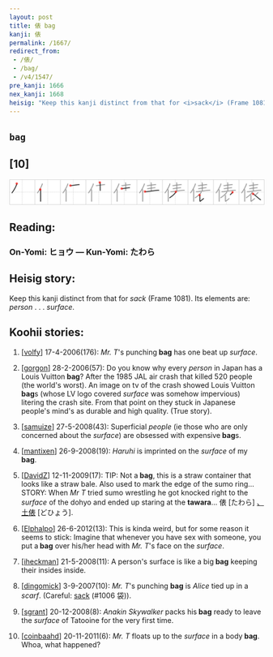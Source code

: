 ```yaml
---
layout: post
title: 俵 bag
kanji: 俵
permalink: /1667/
redirect_from:
 - /俵/
 - /bag/
 - /v4/1547/
pre_kanji: 1666
nex_kanji: 1668
heisig: "Keep this kanji distinct from that for <i>sack</i> (Frame 1081). Its elements are: <i>person</i> . . . <i>surface</i>."
---
```


## `bag`

## [10]

<div class="stroke"><img src="../images/E4BFB5.png" /></div>

## Reading:

### On-Yomi: ヒョウ &mdash; Kun-Yomi: たわら

## Heisig story:

Keep this kanji distinct from that for <i>sack</i> (Frame 1081). Its elements are: <i>person</i> . . . <i>surface</i>.

## Koohii stories:

1) [<a href="http://kanji.koohii.com/profile/volfy">volfy</a>] 17-4-2006(176): <em>Mr. T</em>&#039;s punching<strong> bag</strong> has one beat up <em>surface</em>.

2) [<a href="http://kanji.koohii.com/profile/gorgon">gorgon</a>] 28-2-2006(57): Do you know why every <em>person</em> in Japan has a Louis Vuitton<strong> bag</strong>? After the 1985 JAL air crash that killed 520 people (the world&#039;s worst). An image on tv of the crash showed Louis Vuitton<strong> bag</strong>s (whose LV logo covered <em>surface</em> was somehow impervious) litering the crash site. From that point on they stuck in Japanese people&#039;s mind&#039;s as durable and high quality. (True story).

3) [<a href="http://kanji.koohii.com/profile/samuize">samuize</a>] 27-5-2008(43): Superficial <em>people</em> (ie those who are only concerned about the <em>surface</em>) are obsessed with expensive<strong> bag</strong>s.

4) [<a href="http://kanji.koohii.com/profile/mantixen">mantixen</a>] 26-9-2008(19): <em>Haruhi</em> is imprinted on the <em>surface</em> of my<strong> bag</strong>.

5) [<a href="http://kanji.koohii.com/profile/DavidZ">DavidZ</a>] 12-11-2009(17): TIP: Not a<strong> bag</strong>, this is a straw container that looks like a straw bale. Also used to mark the edge of the sumo ring... STORY: When <em>Mr T</em> tried sumo wrestling he got knocked right to the <em>surface</em> of the dohyo and ended up staring at the <strong>tawara</strong>... 俵 [たわら] <a href="http://google.com/#q=、土俵">、土俵</a> [どひょう].

6) [<a href="http://kanji.koohii.com/profile/Elphalpo">Elphalpo</a>] 26-6-2012(13): This is kinda weird, but for some reason it seems to stick: Imagine that whenever you have sex with someone, you put a<strong> bag</strong> over his/her head with <em>Mr. T</em>&#039;s face on the <em>surface</em>.

7) [<a href="http://kanji.koohii.com/profile/iheckman">iheckman</a>] 21-5-2008(11): A person&#039;s surface is like a big<strong> bag</strong> keeping their insides inside.

8) [<a href="http://kanji.koohii.com/profile/dingomick">dingomick</a>] 3-9-2007(10): <em>Mr. T</em>&#039;s punching <strong>bag</strong> is <em>Alice</em> tied up in a <em>scarf</em>. (Careful: <a href="../v4/1006">sack</a> (#1006 袋)).

9) [<a href="http://kanji.koohii.com/profile/sgrant">sgrant</a>] 20-12-2008(8): <em>Anakin Skywalker</em> packs his<strong> bag</strong> ready to leave the <em>surface</em> of Tatooine for the very first time.

10) [<a href="http://kanji.koohii.com/profile/coinbaahd">coinbaahd</a>] 20-11-2011(6): <em>Mr. T</em> floats up to the <em>surface</em> in a body<strong> bag</strong>. Whoa, what happened?
